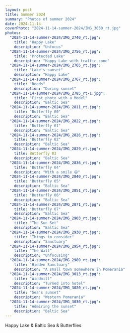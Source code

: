 ```yaml
---
layout: post
title: Summer 2024
summary: "Photos of summer 2024"
date: 2024-11-14
coverPhoto: "2024-11-14-summer-2024/IMG_3030_rt.jpg"
photos:
  "2024-11-14-summer-2024/IMG_2740_rt.jpg":
    title: "Happy Lake"
    description: "Unfocus"
  "2024-11-14-summer-2024/IMG_2756_rt.jpg":
    title: "Protected Lake"
    description: "Happy Lake with traffic cone"
  "2024-11-14-summer-2024/IMG_2765_rt.jpg":
    title: "Lake's sunset"
    description: "Happy Lake"
  "2024-11-14-summer-2024/IMG_2767_rt.jpg":
    title: "Reeds"
    description: "During sunset"
  "2024-11-14-summer-2024/IMG_2785_rt-1.jpg":
    title: "First photo with a Model"
    description: "Baltic Sea"
  "2024-11-14-summer-2024/IMG_2811_rt.jpg":
    title: "Butterfly 00"
    description: "Baltic Sea"
  "2024-11-14-summer-2024/IMG_2822_rt.jpg":
    title: "Butterfly 01"
    description: "Baltic Sea"
  "2024-11-14-summer-2024/IMG_2826_rt.jpg":
    title: "Butterfly 02"
    description: "Baltic Sea"
  "2024-11-14-summer-2024/IMG_2829_rt.jpg":
    title: Butterfly 03
    description: "Baltic Sea"
  "2024-11-14-summer-2024/IMG_2836_rt.jpg":
    title: "Butterfly 04"
    description: "With a smile 😄"
  "2024-11-14-summer-2024/IMG_2840_rt.jpg":
    title: "Butterfly 05"
    description: "Baltic Sea"
  "2024-11-14-summer-2024/IMG_2851_rt.jpg":
    title: "Butterfly 06"
    description: "Baltic Sea"
  "2024-11-14-summer-2024/IMG_2871_rt.jpg":
    title: "Butterfly 07"
    description: "Baltic Sea"
  "2024-11-14-summer-2024/IMG_2903_rt.jpg":
    title: "The Sun Set"
    description: "Baltic Sea"
  "2024-11-14-summer-2024/IMG_2930_rt.jpg":
    title: "Things to consider"
    description: "Sanctuary"
  "2024-11-14-summer-2024/IMG_2954_rt.jpg":
    title: "The Wall"
    description: "Unfocusing"
  "2024-11-14-summer-2024/IMG_2989_rt.jpg":
    title: "Hidden Sanctuary"
    description: "A small town somewhere in Pomerania"
  "2024-11-14-summer-2024/IMG_3013_rt.jpg":
    title: "Windmill"
    description: "Turned into hotel"
  "2024-11-14-summer-2024/IMG_3020_rt.jpg":
    title: "Sea's sunset"
    description: "Western Pomerania"
  "2024-11-14-summer-2024/IMG_3030_rt.jpg":
    title: "Admiring the sunset"
    description: "Baltic Sea"
---
```


Happy Lake & Baltic Sea & Butterflies
